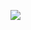 ![](https://www.nta.go.jp/tmp/56a6afc8-7bd0-4d09-8c4f-2859c7171ac0/images/8cf0d9461a62204674d5eaa1984a76de9102b266e72646e62fef68c911046695.jpg)